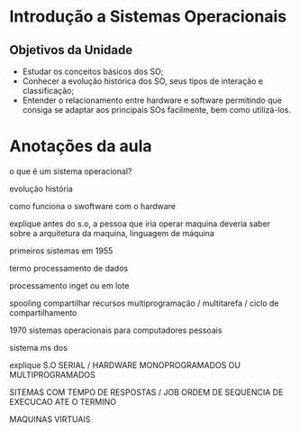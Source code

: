 # Introdução a Sistemas Operacionais

## Objetivos da Unidade

- Estudar os conceitos básicos dos SO;
- Conhecer a evolução histórica dos SO, seus tipos de interação e classificação;
- Entender o relacionamento entre hardware e software permitindo que consiga se adaptar aos principais SOs 
facilmente, bem como utilizá-los.


# Anotações da aula

o que é um sistema operacional?

evolução história

como funciona o swoftware com o hardware

explique antes do s.o, a pessoa que iria operar maquina deveria saber sobre a arquitetura da maquina, linguagem de máquina

primeiros sistemas em 1955

termo processamento de dados

processamento inget ou em lote

spooling compartilhar recursos multiprogramação / multitarefa / ciclo de compartilhamento

1970 sistemas operacionais para computadores pessoais

sistema ms dos

explique S.O SERIAL / HARDWARE MONOPROGRAMADOS OU MULTIPROGRAMADOS


SITEMAS COM TEMPO DE RESPOSTAS / JOB ORDEM DE SEQUENCIA DE EXECUCAO ATE  O TERMINO

MAQUINAS VIRTUAIS


